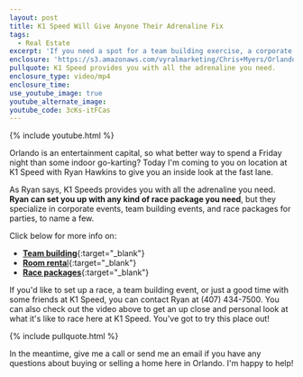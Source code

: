 ```yaml
---
layout: post
title: K1 Speed Will Give Anyone Their Adrenaline Fix
tags:
  - Real Estate
excerpt: 'If you need a spot for a team building exercise, a corporate event, or just a competitive and adrenaline-pumping atmosphere with some friends, K1 Speed is your place.'
enclosure: 'https://s3.amazonaws.com/vyralmarketing/Chris+Myers/Orlando+Property+Group+Visit+to+K1+Speed.mp4'
pullquote: K1 Speed provides you with all the adrenaline you need.
enclosure_type: video/mp4
enclosure_time:
use_youtube_image: true
youtube_alternate_image:
youtube_code: 3cKs-itFCas
---
```



{% include youtube.html %}

Orlando is an entertainment capital, so what better way to spend a Friday night than some indoor go-karting? Today I'm coming to you on location at K1 Speed with Ryan Hawkins to give you an inside look at the fast lane.

As Ryan says, K1 Speeds provides you with all the adrenaline you need. **Ryan can set you up with any kind of race package you need**, but they specialize in corporate events, team building events, and race packages for parties, to name a few.&nbsp;

Click below for more info on:

* [**Team building**](https://trello-attachments.s3.amazonaws.com/55a567e7cfb3ca3f3bd5756d/58e28d51d2c299832f738364/f5105f379d4499febfa81bb6c42f5e98/Team_Building.pdf){:target="_blank"}
* [](https://trello-attachments.s3.amazonaws.com/55a567e7cfb3ca3f3bd5756d/58e28d51d2c299832f738364/37b6b0d0ab370ad98136d47eb8ecd752/Room_Rental-_Orlando.pdf)[**Room renta**](__notset__)[l](__notset__){:target="_blank"}
* [**Race packages**](https://trello-attachments.s3.amazonaws.com/55a567e7cfb3ca3f3bd5756d/58e28d51d2c299832f738364/f3851b83e63df193bdb69df604a794dd/Race_Packages.pdf){:target="_blank"}

If you'd like to set up a race, a team building event, or just a good time with some friends at K1 Speed, you can contact Ryan at (407) 434-7500. You can also check out the video above to get an up close and personal look at what it's like to race here at K1 Speed. You've got to try this place out!

{% include pullquote.html %}

In the meantime, give me a call or send me an email if you have any questions about buying or selling a home here in Orlando. I'm happy to help!